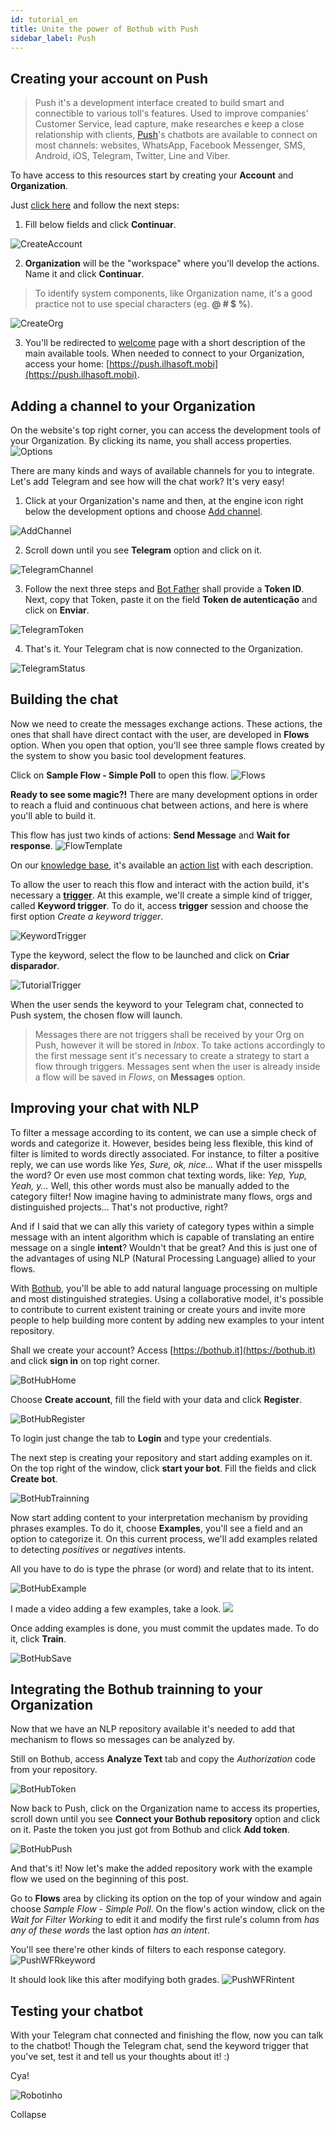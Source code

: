 ```yaml
---
id: tutorial_en
title: Unite the power of Bothub with Push
sidebar_label: Push
---
```


## Creating your account on Push

> Push it's a development interface created to build smart and connectible to various toll's features. Used to improve companies' Customer Service, lead capture, make researches e keep a close relationship with clients, [Push](https://push.ilhasoft.mobi)'s chatbots are available to connect on most channels: websites, WhatsApp, Facebook Messenger, SMS, Android, iOS, Telegram, Twitter, Line and Viber.

To have access to this resources start by creating your **Account** and **Organization**.

Just [click here](https://push.ilhasoft.mobi/org/signup) and follow the next steps:

1. Fill below fields and click **Continuar**.

![CreateAccount](https://udo-rapidpro-static-app.s3.amazonaws.com/attachments/191/6077/steps/a9dd37aa-f543-4302-beda-1a817226e415.jpeg "Fill these field and hit next")

2. **Organization** will be the "workspace" where you'll develop the actions. Name it and click **Continuar**.

> To identify system components, like Organization name, it's a good practice not to use special characters (eg. **@ # $ %**).

![CreateOrg](https://udo-rapidpro-static-app.s3.amazonaws.com/attachments/191/6077/steps/a821042e-4f05-4db2-b9a9-fe3367f1e081.jpeg "Name your Organization and hit next")

3. You'll be redirected to [welcome](https://push.ilhasoft.mobi/welcome/?start) page with a short description of the main available tools. When needed to connect to your Organization, access your home: [https://push.ilhasoft.mobi](https://push.ilhasoft.mobi).

## Adding a channel to your Organization

On the website's top right corner, you can access the development tools of your Organization. By clicking its name, you shall access properties.
![Options](https://udo-rapidpro-static-app.s3.amazonaws.com/attachments/191/6077/steps/13d4b5f8-6e70-4a92-845b-40e0e9c0ff0a.jpeg "Development options")

There are many kinds and ways of available channels for you to integrate. 
Let's add Telegram and see how will the chat work? It's very easy!

1. Click at your Organization's name and then, at the engine icon right below the development options and choose [Add channel](https://push.ilhasoft.mobi/channels/channel/claim).

![AddChannel](https://udo-rapidpro-static-app.s3.amazonaws.com/attachments/191/6077/steps/8f53eeec-9bc7-4811-b51a-2a6ba6505378.jpeg "hit Add channel")

2. Scroll down until you see **Telegram** option and click on it.

![TelegramChannel](https://udo-rapidpro-static-app.s3.amazonaws.com/attachments/191/6077/steps/29251326-e617-42dc-9573-87c2390e07b8.jpeg "Hit Telegram")

3. Follow the next three steps and [Bot Father](https://telegram.me/botfather) shall provide a **Token ID**.
Next, copy that Token, paste it on the field **Token de autenticação** and click on **Enviar**.

![TelegramToken](https://udo-rapidpro-static-app.s3.amazonaws.com/attachments/191/6077/steps/7a9fcb70-0219-4717-8465-12e38361a664.jpeg "Paste your Token and hit Send")

4. That's it. Your Telegram chat is now connected to the Organization.

![TelegramStatus](https://udo-rapidpro-static-app.s3.amazonaws.com/attachments/191/6077/steps/7a9fcb70-0219-4717-8465-12e38361a664.jpeg "Channel status window")

## Building the chat

Now we need to create the messages exchange actions. These actions, the ones that shall have direct contact with the user, are developed in **Flows** option.
When you open that option, you'll see three sample flows created by the system to show you basic tool development features.

Click on **Sample Flow - Simple Poll** to open this flow.
![Flows](https://udo-rapidpro-static-app.s3.amazonaws.com/attachments/191/6077/steps/abdb90a7-fba3-4c48-9cb2-4c108a2f104b.jpeg "Hit this line to open the flow")

**Ready to see some magic?!** There are many development options in order to reach a fluid and continuous chat between actions, and here is where you'll able to build it.

This flow has just two kinds of actions: **Send Message** and **Wait for response**.
![FlowTemplate](https://udo-rapidpro-static-app.s3.amazonaws.com/attachments/191/6077/steps/14e4f746-f23f-4ec3-93c9-6f34084c5b3b.jpeg "Sample actions that a flow can have")

On our [knowledge base](https://push.al/documentacao-chatbot-push), it's available an [action list](https://push.al/knowledge_base/comandos-de-acao) with each description.

To allow the user to reach this flow and interact with the action build, it's necessary a [**trigger**](https://push.al/knowledge_base/criando-um-disparador-de-palavra-chave).
At this example, we'll create a simple kind of trigger, called **Keyword trigger**. To do it, access **trigger** session and choose the first option *Create a keyword trigger*.

![KeywordTrigger](https://udo-rapidpro-static-app.s3.amazonaws.com/attachments/191/6077/steps/365ab3d0-1e35-44db-acef-80cf83be8cbd.jpeg "Create the flow trigger")

Type the keyword, select the flow to be launched and click on **Criar disparador**.

![TutorialTrigger](https://udo-rapidpro-static-app.s3.amazonaws.com/attachments/191/6077/steps/670cb687-1bc7-4194-807f-1a8cdd3e9a30.jpeg "Hit create to make the flow trigger")

When the user sends the keyword to your Telegram chat, connected to Push system, the chosen flow will launch.

> Messages there are not triggers shall be received by your Org on Push, however it will be stored in *Inbox*. To take actions accordingly to the first message sent it's necessary to create a strategy to start a flow through triggers.
> Messages sent when the user is already inside a flow will be saved in *Flows*, on **Messages** option.

## Improving your chat with NLP

To filter a message according to its content, we can use a simple check of words and categorize it. However, besides being less flexible, this kind of filter is limited to words directly associated.
For instance, to filter a positive reply, we can use words like *Yes, Sure, ok, nice...*
What if the user misspells the word? Or even use most common chat texting words, like: *Yep, Yup, Yeah, y...*
Well, this other words must also be manually added to the category filter!
Now imagine having to administrate many flows, orgs and distinguished projects... That's not productive, right? 

And if I said that we can ally this variety of category types within a simple message with an intent algorithm which is capable of translating an entire message on a single **intent**? Wouldn't that be great?
And this is just one of the advantages of using NLP (Natural Processing Language) allied to your flows.

With [Bothub](https://bothub.it), you'll be able to add natural language processing on multiple and most distinguished strategies. Using a collaborative model, it's possible to contribute to current existent training or create yours and invite more people to help building more content by adding new examples to your intent repository.

Shall we create your account? Access [https://bothub.it](https://bothub.it) and click **sign in** on top right corner.

![BotHubHome](https://udo-rapidpro-static-app.s3.amazonaws.com/attachments/191/6077/steps/dc0c4c98-81c2-4efa-9511-18fc64eedbaa.jpeg "Hit sign in")

Choose **Create account**, fill the field with your data and click **Register**.

![BotHubRegister](https://udo-rapidpro-static-app.s3.amazonaws.com/attachments/191/6077/steps/a5bae530-96b7-4cd6-af07-277748243d9a.jpeg "Hit Register after filling the fields")

To login just change the tab to **Login** and type your credentials.

The next step is creating your repository and start adding examples on it. On the top right of the window, click **start your bot**. Fill the fields and click **Create bot**.

![BotHubTrainning](https://udo-rapidpro-static-app.s3.amazonaws.com/attachments/191/6077/steps/291e319c-702d-4eda-8455-30da99202ada.jpeg "Fill the fields and hit Create bot")

Now start adding content to your interpretation mechanism by providing phrases examples. To do it, choose **Examples**, you'll see a field and an option to categorize it.
On this current process, we'll add examples related to detecting *positives* or *negatives* intents.

All you have to do is type the phrase (or word) and relate that to its intent.

![BotHubExample](https://udo-rapidpro-static-app.s3.amazonaws.com/attachments/191/6077/steps/4cd09121-064c-4b20-b986-e0c6205ab4d0.jpeg "Type the example and point to its category")

I made a video adding a few examples, take a look.
[![](https://udo-rapidpro-static-app.s3.amazonaws.com/attachments/191/6077/steps/ff103911-9952-48b7-b1a4-1ac7d3c3838f.jpeg)](https://udo-rapidpro-static-app.s3.amazonaws.com/attachments/191/6077/steps/741df39e-e83e-456a-9dd0-c879a82441c5.mp4)

Once adding examples is done, you must commit the updates made. To do it, click **Train**.

![BotHubSave](https://udo-rapidpro-static-app.s3.amazonaws.com/attachments/191/6077/steps/3c0324f7-aff2-4e49-8895-7e269bf08ef1.jpeg "Save the training updates")

## Integrating the Bothub trainning to your Organization

Now that we have an NLP repository available it's needed to add that mechanism to flows so messages can be analyzed by.

Still on Bothub, access **Analyze Text** tab and copy the *Authorization* code from your repository.

![BotHubToken](https://udo-rapidpro-static-app.s3.amazonaws.com/attachments/191/6077/steps/1696a369-35dd-4bd7-894e-4ab8f16d5e33.jpeg "Copy the Authorization token")

Now back to Push, click on the Organization name to access its properties, scroll down until you see **Connect your Bothub repository** option and click on it.
Paste the token you just got from Bothub and click **Add token**.

![BotHubPush](https://udo-rapidpro-static-app.s3.amazonaws.com/attachments/191/6077/steps/45e28511-b901-42a5-8001-d9106cb00a5c.jpeg "Add and save your repository's token")

And that's it! Now let's make the added repository work with the example flow we used on the beginning of this post.

Go to **Flows** area by clicking its option on the top of your window and again choose *Sample Flow - Simple Poll*.
On the flow's action window, click on the *Wait for Filter Working* to edit it and modify the first rule's column from *has any of these words* the last option *has an intent*.

You'll see there're other kinds of filters to each response category.
![PushWFRkeyword](https://udo-rapidpro-static-app.s3.amazonaws.com/attachments/191/6077/steps/bee75862-4077-4123-afb6-d91ddfb298d7.jpeg "Modify the filter type")

It should look like this after modifying both grades.
![PushWFRintent](https://udo-rapidpro-static-app.s3.amazonaws.com/attachments/191/6077/steps/08d1c1bd-c9ee-4d46-9e45-680ecbec35c6.jpeg "Modify the filter type")

## Testing your chatbot

With your Telegram chat connected and finishing the flow, now you can talk to the chatbot!
Though the Telegram chat, send the keyword trigger that you've set, test it and tell us your thoughts about it! :)

Cya!

![Robotinho](https://udo-rapidpro-static-app.s3.amazonaws.com/attachments/191/6077/steps/f545e0a8-5c0b-4702-b2fd-5a08e4f2a1e1.png "Robotinho")



Collapse 
